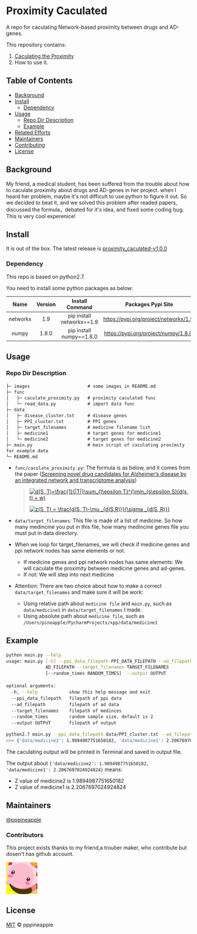 # Proximity Caculated


A repo for caculating Network-based proximity between drugs and AD-genes.

This repository contains:

1. [Caculating the Proximity](func/caculate_proximity.py)
2. How to use it.


## Table of Contents

- [Background](#Background)
- [Install](#install)
    - [Dependency](#dependency)
- [Usage](#usage)
    - [Repo Dir Description](#repo-dir-description)
    - [Example](#example)
- [Related Efforts](#related-efforts)
- [Maintainers](#maintainers)
- [Contributing](#contributing)
- [License](#license)

## Background

My friend, a medical student, has been suffered from the trouble about how to caculate proximity about drugs and AD-genes in her project. when I heard her problem, maybe it's not difficult to use python to figure it out. So we decided to beat it, and we solved this problem after readed papers, discussed the formula，debated for it's idea, and fixed some coding bug. This is very cool experenice!

## Install

It is out of the box. The latest release is [proximity_caculated-v1.0.0](https://github.com/pppineapple/ProximityCaculated/releases/tag/v1.0.0)

### Dependency
This repo is based on python2.7.

You need to install some python packages as below:

| Name     | Version   | Install Command           | Packages Pypi Site                     |
|:--------:|:---------:|:-------------------------:|:--------------------------------------:|
| networkx | 1.9       | pip install networkx==1.9 | https://pypi.org/project/networkx/1.9/ |
| numpy    | 1.8.0     | pip install numpy==1.8.0  | https://pypi.org/project/numpy/1.8.0/  |


## Usage

### Repo Dir Description

```
├─ images                      # some images in README.md
├─ func                        
│   ├─ caculate_proximity.py   # proximity caculated func
│   └─ read_data.py            # import data func
├─ data
│   ├─ disease_cluster.txt     # disease genes
│   ├─ PPI_cluster.txt         # PPI genes
│   ├─ target_filenames        # medicine filename list
│   ├─ medicine1               # target genes for medicine1
│   └─ medicine2               # target genes for medicine2
├─ main.py                     # main script of caculating proximity for example data
└─ README.md
```

*   `func/caculate_proximity.py`: The formula is as below, and it comes from the paper ([Screening novel drug candidates for Alzheimer’s disease
by an integrated network and transcriptome analysis](https://academic.oup.com/bioinformatics/advance-article-abstract/doi/10.1093/bioinformatics/btaa563/5855131))
       
    >     
    >    <a href="https://www.codecogs.com/eqnedit.php?latex=d(S,&space;T)=\frac{1}{|T|}\sum_{t\epsilon&space;T}^{}min_{s\epsilon&space;S}(d(s,&space;t)&space;&plus;&space;w)" target="_blank"><img src="https://latex.codecogs.com/png.latex?d(S,&space;T)=\frac{1}{|T|}\sum_{t\epsilon&space;T}^{}min_{s\epsilon&space;S}(d(s,&space;t)&space;&plus;&space;w)" title="d(S, T)=\frac{1}{|T|}\sum_{t\epsilon T}^{}min_{s\epsilon S}(d(s, t) + w)" /></a>  
    >                                                                                                                                                                                                                                                                                                                             
    >    <a href="https://www.codecogs.com/eqnedit.php?latex=z(S,&space;T)&space;=&space;\frac{d(S,&space;T)-\mu&space;_{d(S,R)}}{\sigma&space;_{d(S,&space;R)}}" target="_blank"><img src="https://latex.codecogs.com/png.latex?z(S,&space;T)&space;=&space;\frac{d(S,&space;T)-\mu&space;_{d(S,R)}}{\sigma&space;_{d(S,&space;R)}}" title="z(S, T) = \frac{d(S, T)-\mu _{d(S,R)}}{\sigma _{d(S, R)}}" /></a>

*   `data/target_filenames`: This file is made of a list of medicine. So how many medincine you put  in this file, how many medincine genes file you must put in data directory.
*   When we loop for target_filenames, we will check if medicine genes and ppi network nodes has same elements or not.
    *   If medicine genes and ppi network nodes has same elements: We will caculate the proximity between medicine genes and ad-genes.
    *   If not: We will step into next medicine
*   Attention: There are two choice about how to make a correct `data/target_filenames` and make sure it will be work:
    *   Using relative path about `medicine file` and `main.py`, such as `data/medicine1` in `data/target_filenames` I made.
    *   Using absolute path about `medicine file`, such as `/Users/pineapple/PycharmProjects/xpp/data/medicine1`


## Example

```sh
python main.py --help
usage: main.py [-h] --ppi_data_filepath PPI_DATA_FILEPATH --ad_filepath
               AD_FILEPATH --target_filenames TARGET_FILENAMES
               [--random_times RANDOM_TIMES]  --output OUTPUT

optional arguments:
  -h, --help            show this help message and exit
  --ppi_data_filepath   filepath of ppi data
  --ad_filepath         filepath of ad data
  --target_filenames    filepath of medinces
  --random_times        random sample size, default is 2
  --output OUTPUT       filepath of output
```

```sh
python2.7 main.py --ppi_data_filepath data/PPI_cluster.txt --ad_filepath data/disease_cluster.txt --target_filenames data/target_filenames
>>> {'data/medicine2': 1.9894987751650182, 'data/medicine1': 2.2067697024924824}
```

The caculating output will be printed in Terminal and saved in output file.

The output about `{'data/medicine2': 1.9894987751650182, 'data/medicine1': 2.2067697024924824}` means:
*   Z value of medicine2 is 1.9894987751650182
*   Z value of medicine1 is 2.2067697024924824

## Maintainers

[@pppineapple](https://github.com/pppineapple)

### Contributors

This project exists thanks to my friend,a trouber maker, who contribute but dosen't has github account. 

![xpp](images/xpp_small.png)

## License

[MIT](LICENSE) © pppineapple

